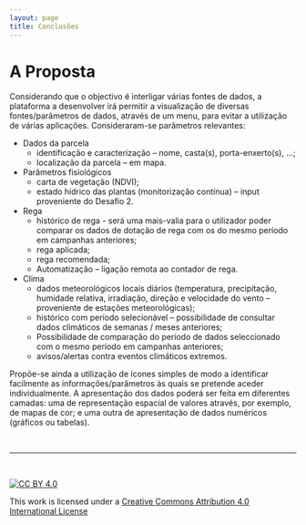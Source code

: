 ```yaml
---
layout: page
title: Conclusões
---
```


# A Proposta


Considerando que o objectivo é interligar várias fontes de dados, a plataforma a desenvolver irá permitir a visualização de diversas fontes/parâmetros de dados, através de um menu, para evitar a utilização de várias aplicações. Consideraram-se parâmetros relevantes: 

-	Dados da parcela 
    -	identificação e caracterização – nome, casta(s), porta-enxerto(s), …;
    -	localização da parcela – em mapa.
-	Parâmetros fisiológicos 
    -	carta de vegetação (NDVI);
    -	estado hídrico das plantas (monitorização contínua) – input proveniente do Desafio 2.
-	Rega
    -	histórico de rega - será uma mais-valia para o utilizador poder comparar os dados de dotação de rega com os do mesmo período em campanhas anteriores;
    -	rega aplicada;
    -	rega recomendada;
    -	Automatização – ligação remota ao contador de rega.
-	Clima
    -	dados meteorológicos locais diários (temperatura, precipitação, humidade relativa, irradiação, direção e velocidade do vento – proveniente de estações meteorológicas);
    -	histórico com período selecionável – possibilidade de consultar dados climáticos de semanas / meses anteriores;
    -	Possibilidade de comparação do período de dados seleccionado com o mesmo período em campanhas anteriores;
    -	avisos/alertas contra eventos climáticos extremos.


Propõe-se ainda a utilização de ícones simples de modo a identificar facilmente as informações/parâmetros às quais se pretende aceder individualmente. A apresentação dos dados poderá ser feita em diferentes camadas: uma de representação espacial de valores através, por exemplo, de mapas de cor; e uma outra de apresentação de dados numéricos (gráficos ou tabelas).



&nbsp;

*** 

&nbsp;

[![CC BY 4.0](https://i.creativecommons.org/l/by/4.0/88x31.png)](http://creativecommons.org/licenses/by/4.0/)

This work is licensed under a [Creative Commons Attribution 4.0 International License](http://creativecommons.org/licenses/by/4.0/)
